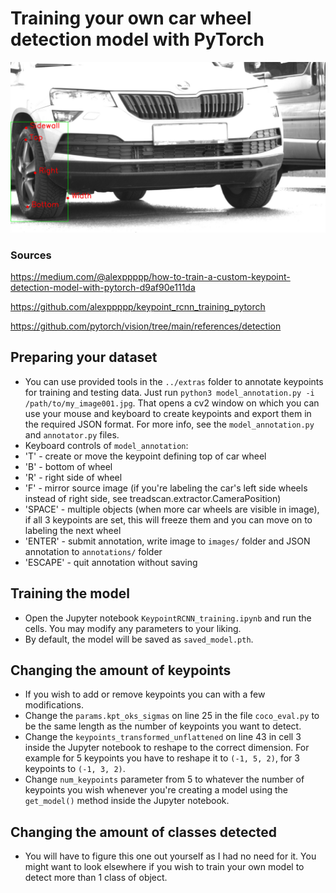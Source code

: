 # Training your own car wheel detection model with PyTorch

![Wheel detection using trained model](https://raw.githubusercontent.com/bohundan/treadscan/master/docs/source/_static/test_detection.jpg)

### Sources
https://medium.com/@alexppppp/how-to-train-a-custom-keypoint-detection-model-with-pytorch-d9af90e111da

https://github.com/alexppppp/keypoint_rcnn_training_pytorch

https://github.com/pytorch/vision/tree/main/references/detection

## Preparing your dataset
- You can use provided tools in the `../extras` folder to annotate keypoints for training and testing data. Just run `python3 model_annotation.py -i /path/to/my_image001.jpg`. That opens a cv2 window on which you can use your mouse and keyboard to create keypoints and export them in the required JSON format. For more info, see the `model_annotation.py` and `annotator.py` files.
- Keyboard controls of `model_annotation`:
- 'T' - create or move the keypoint defining top of car wheel
- 'B' - bottom of wheel
- 'R' - right side of wheel
- 'F' - mirror source image (if you're labeling the car's left side wheels instead of right side, see treadscan.extractor.CameraPosition)
- 'SPACE' - multiple objects (when more car wheels are visible in image), if all 3 keypoints are set, this will freeze them and you can move on to labeling the next wheel
- 'ENTER' - submit annotation, write image to `images/` folder and JSON annotation to `annotations/` folder
- 'ESCAPE' - quit annotation without saving

## Training the model
- Open the Jupyter notebook `KeypointRCNN_training.ipynb` and run the cells. You may modify any parameters to your liking.
- By default, the model will be saved as `saved_model.pth`.

## Changing the amount of keypoints
- If you wish to add or remove keypoints you can with a few modifications.
- Change the `params.kpt_oks_sigmas` on line 25 in the file `coco_eval.py` to be the same length as the number of keypoints you want to detect.
- Change the `keypoints_transformed_unflattened` on line 43 in cell 3 inside the Jupyter notebook to reshape to the correct dimension. For example for 5 keypoints you have to reshape it to `(-1, 5, 2)`, for 3 keypoints to `(-1, 3, 2)`.
- Change `num_keypoints` parameter from 5 to whatever the number of keypoints you wish whenever you're creating a model using the `get_model()` method inside the Jupyter notebook.

## Changing the amount of classes detected
- You will have to figure this one out yourself as I had no need for it. You might want to look elsewhere if you wish to train your own model to detect more than 1 class of object.
